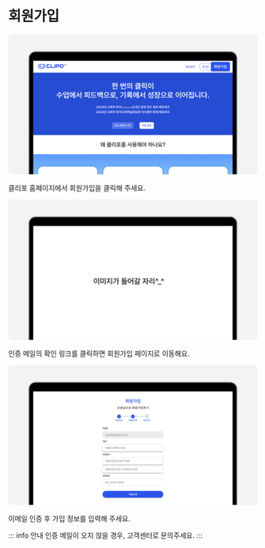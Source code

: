 # 회원가입

![회원가입 이미지](./img/signup.png)
<p></p>
클리포 홈페이지에서 회원가입을 클릭해 주세요.

![이미지](./img/example.png)
<p></p>
인증 메일의 확인 링크를 클릭하면 회원가입 페이지로 이동해요.

![회원가입 이미지2](./img/sinup2.png)
<p></p>
이메일 인증 후 가입 정보를 입력해 주세요.

::: info 안내
인증 메일이 오지 않을 경우, 고객센터로 문의주세요.
:::